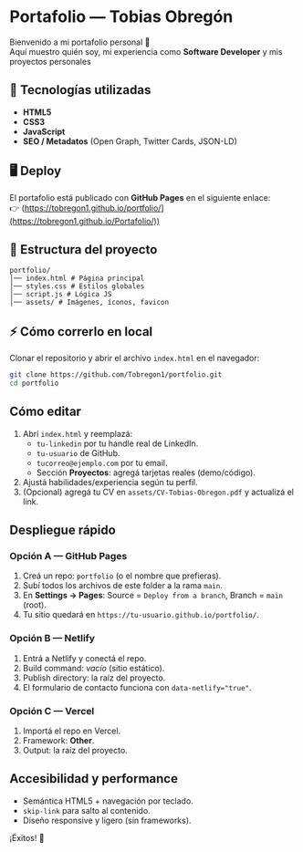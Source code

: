 # Portafolio — Tobias Obregón
Bienvenido a mi portafolio personal 🚀  
Aquí muestro quién soy, mi experiencia como **Software Developer** y mis proyectos personales

## 📌 Tecnologías utilizadas
- **HTML5**
- **CSS3**
- **JavaScript**
- **SEO / Metadatos** (Open Graph, Twitter Cards, JSON-LD)

## 🖥️ Deploy
El portafolio está publicado con **GitHub Pages** en el siguiente enlace:  
👉 (https://tobregon1.github.io/portfolio/](https://tobregon1.github.io/Portafolio/))

## 📂 Estructura del proyecto
```
portfolio/
│── index.html # Página principal
│── styles.css # Estilos globales
│── script.js # Lógica JS
│── assets/ # Imágenes, íconos, favicon
```

## ⚡ Cómo correrlo en local
Clonar el repositorio y abrir el archivo `index.html` en el navegador:

```bash
git clone https://github.com/Tobregon1/portfolio.git
cd portfolio
```

## Cómo editar
1. Abrí `index.html` y reemplazá:
   - `tu-linkedin` por tu handle real de LinkedIn.
   - `tu-usuario` de GitHub.
   - `tucorreo@ejemplo.com` por tu email.
   - Sección **Proyectos**: agregá tarjetas reales (demo/código).
2. Ajustá habilidades/experiencia según tu perfil.
3. (Opcional) agregá tu CV en `assets/CV-Tobias-Obregon.pdf` y actualizá el link.

## Despliegue rápido

### Opción A — GitHub Pages
1. Creá un repo: `portfolio` (o el nombre que prefieras).
2. Subí todos los archivos de este folder a la rama `main`.
3. En **Settings → Pages**: Source = `Deploy from a branch`, Branch = `main` (root).
4. Tu sitio quedará en `https://tu-usuario.github.io/portfolio/`.

### Opción B — Netlify
1. Entrá a Netlify y conectá el repo.
2. Build command: _vacío_ (sitio estático).
3. Publish directory: la raíz del proyecto.
4. El formulario de contacto funciona con `data-netlify="true"`.

### Opción C — Vercel
1. Importá el repo en Vercel.
2. Framework: **Other**.
3. Output: la raíz del proyecto.

## Accesibilidad y performance
- Semántica HTML5 + navegación por teclado.
- `skip-link` para salto al contenido.
- Diseño responsive y ligero (sin frameworks).


¡Éxitos! 🚀
